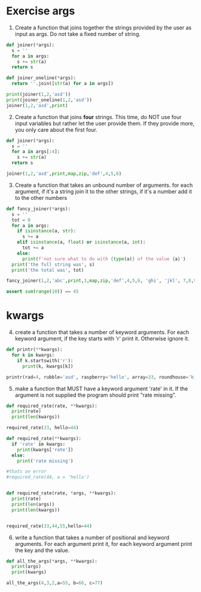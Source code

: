 # Exercise args


1. Create a function that joins together the strings provided by the user as input as args.  Do not take a fixed number of string.

```python
def joiner(*args):
  s = ''
  for a in args:
    s += str(a)
  return s

def joiner_oneline(*args):
  return ''.join([str(a) for a in args])

print(joiner(1,2,'asd'))
print(joiner_oneline(1,2,'asd'))
joiner(1,2,'asd',print)
```


2. Create a function that joins **four** strings.  This time, do NOT use four input variables but rather let the user provide them.  If they provide more, you only care about the first four.

```python
def joiner(*args):
  s = ''
  for a in args[:4]:
    s += str(a)
  return s

joiner(1,2,'asd',print,map,zip,'def',4,5,6)
```

3. Create a function that takes an unbound number of arguments. for each argument, if it's a string join it to the other strings, if it's a number add it to the other numbers

```python
def fancy_joiner(*args):
  s = ''
  tot = 0
  for a in args:
    if isinstance(a, str):
      s += a
    elif isinstance(a, float) or isinstance(a, int):
      tot += a
    else:
      print(f'not sure what to do with {type(a)} of the value {a}')
  print('the full string was', s)
  print('the total was', tot)

fancy_joiner(1,2,'abc',print,3,map,zip,'def',4,5,6, 'ghi', 'jkl', 7,8,9,0)

assert sum(range(10)) == 45
```

# kwargs

4. create a function that takes a number of keyword arguments.  For each keyword argument, if the key starts with 'r' print it.  Otherwise ignore it.

```python
def printr(**kwargs):
  for k in kwargs:
    if k.startswith('r'):
      print(k, kwargs[k])

printr(rad=4, rubble='asd', raspberry='hello', array=33, roundhouse='kick')
```

5. make a function that MUST have a keyword argument 'rate' in it.  If the argument is not supplied the program should print "rate missing".

```python
def required_rate(rate, **kwargs):
  print(rate)
  print(len(kwargs))

required_rate(33, hello=44)

def required_rate(**kwargs):
  if 'rate' in kwargs:
    print(kwargs['rate'])
  else:
    print('rate missing')

#thats an error
#required_rate(44, a = 'hello')


def required_rate(rate, *args, **kwargs):
  print(rate)
  print(len(args))
  print(len(kwargs))


required_rate(33,44,55,hello=44)
```

6. write a function that takes a number of positional and keyword arguments.  For each argument print it, for each keyword argument print the key and the value.

```python
def all_the_args(*args, **kwargs):
  print(args)
  print(kwargs)

all_the_args(4,3,2,a=55, b=66, c=77)
```
